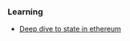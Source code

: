 ### Learning

* [Deep dive to state in ethereum](https://medium.com/cybermiles/diving-into-ethereums-world-state-c893102030ed)

